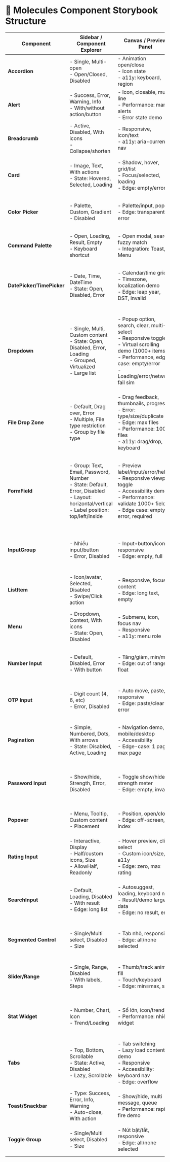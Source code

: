 # 🧩 Molecules Component Storybook Structure

| Component         | Sidebar / Component Explorer                                                                         | Canvas / Preview Panel                                                                               | Controls Panel                                                                              | Actions Panel                                      | Interactions Panel                                 | Mô tả                                            | Usecase                                     |
|-------------------|------------------------------------------------------------------------------------------------------|------------------------------------------------------------------------------------------------------|---------------------------------------------------------------------------------------------|----------------------------------------------------|---------------------------------------------------|---------------------------------------------------|----------------------------------------------|
| **Accordion**     | - Single, Multi-open<br>- Open/Closed, Disabled                                                      | - Animation open/close<br>- Icon state<br>- a11y: keyboard, region                                   | - Controls:<br>• items<br>• openItems<br>• disabled                                         | - Actions:<br>• onToggle<br>• onFocus<br>• onKeyDown | - Keyboard toggle<br>- Edge: all closed/all open  | Nhóm nội dung có thể thu gọn/mở rộng               | FAQ, cài đặt ẩn/hiện, form nhiều section     |
| **Alert**         | - Success, Error, Warning, Info<br>- With/without action/button                                      | - Icon, closable, multi-line<br>- Performance: many alerts<br>- Error state demo                     | - Controls:<br>• type<br>• message<br>• closable<br>• actionText                            | - Actions:<br>• onClose<br>• onAction<br>• onFocus | - Error recovery<br>- Integration: Alert + Form validation | Thông báo trạng thái nổi bật: lỗi, thành công, cảnh báo | Hiển thị lỗi, xác nhận, cảnh báo ngắn         |
| **Breadcrumb**    | - Active, Disabled, With icons<br>- Collapse/shorten                                                 | - Responsive, icon/text<br>- a11y: aria-current, nav                                                 | - Controls:<br>• items<br>• separator<br>• maxItems                                         | - Actions:<br>• onItemClick<br>• onFocus           | - Keyboard nav                                   | Đường dẫn chỉ vị trí trong hệ thống                | Hiển thị vị trí trang hiện tại, chuyển nhanh   |
| **Card**          | - Image, Text, With actions<br>- State: Hovered, Selected, Loading                                  | - Shadow, hover, grid/list<br>- Focus/selected, loading<br>- Edge: empty/error                       | - Controls:<br>• title<br>• image<br>• actions<br>• selected<br>• loading                   | - Actions:<br>• onClick<br>• onFocus<br>• onKeyDown | - Keyboard select<br>- Integration: Card in List/Grid | Block nội dung đa năng: hình, text, actions           | Hiển thị sản phẩm, user, module dashboard     |
| **Color Picker**  | - Palette, Custom, Gradient<br>- Disabled                                                           | - Palette/input, popup<br>- Edge: transparent, error                                                 | - Controls:<br>• color<br>• palette<br>• disabled                                           | - Actions:<br>• onChange<br>• onFocus              | - Keyboard nav                                   | Chọn màu trong palette, custom                        | Chọn màu giao diện, lựa chọn màu sản phẩm      |
| **Command Palette**| - Open, Loading, Result, Empty<br>- Keyboard shortcut                                               | - Open modal, search, fuzzy match<br>- Integration: Toast, Menu                                      | - Controls:<br>• open<br>• commands<br>• loading                                            | - Actions:<br>• onCommandSelect<br>• onOpen<br>• onClose | - Keyboard demo                                  | Giao diện lệnh nhanh, mở modal, fuzzy search            | Tìm kiếm lệnh, mở chức năng nhanh như VSCode   |
| **DatePicker/TimePicker** | - Date, Time, DateTime<br>- State: Open, Disabled, Error                                    | - Calendar/time grid<br>- Timezone, localization demo<br>- Edge: leap year, DST, invalid             | - Controls:<br>• value<br>• min<br>• max<br>• disabled<br>• error<br>• locale               | - Actions:<br>• onChange<br>• onOpen<br>• onFocus<br>• onKeyDown | - Keyboard/calendar nav<br>- Timezone/format test | Chọn ngày/giờ, hỗ trợ locale, edge case lịch              | Chọn ngày đặt lịch, nhập thời gian sự kiện     |
| **Dropdown**      | - Single, Multi, Custom content<br>- State: Open, Disabled, Error, Loading<br>- Grouped, Virtualized<br>- Large list | - Popup option, search, clear, multi-select<br>- Responsive toggle<br>- Virtual scrolling demo (1000+ items)<br>- Performance, edge-case: empty/error<br>- Loading/error/network fail sim | - Controls:<br>• options<br>• value<br>• multi<br>• disabled<br>• error<br>• searchable<br>• clearable<br>• loading<br>• placeholder<br>• virtualized<br>• groupBy | - Actions:<br>• onChange<br>• onOpen<br>• onClose<br>• onFocus<br>• onBlur<br>• onKeyDown | - Keyboard nav<br>- Search/filter accuracy<br>- Performance (virtual scroll)<br>- Integration: FormField + Dropdown | Menu chọn giá trị, hỗ trợ single/multi, ảo hoá, tìm kiếm | Chọn danh mục, lọc sản phẩm, tag nhiều giá trị  |
| **File Drop Zone**| - Default, Drag over, Error<br>- Multiple, File type restriction<br>- Group by file type            | - Drag feedback, thumbnails, progress<br>- Error: type/size/duplicate<br>- Edge: max files<br>- Performance: 100+ files<br>- a11y: drag/drop, keyboard | - Controls:<br>• accept<br>• multiple<br>• maxSize<br>• disabled                           | - Actions:<br>• onDrop<br>• onDragOver<br>• onError | - Drag sim<br>- File validation                   | Khu vực kéo/thả upload file, feedback trực quan           | Upload nhiều file, ảnh, import dữ liệu          |
| **FormField**     | - Group: Text, Email, Password, Number<br>- State: Default, Error, Disabled<br>- Layout: horizontal/vertical<br>- Label position: top/left/inside | - Preview label/input/error/helper<br>- Responsive viewport toggle<br>- Accessibility demo<br>- Performance: validate 1000+ fields<br>- Edge case: empty, error, required | - Controls:<br>• label<br>• error<br>• helperText<br>• required<br>• disabled<br>• icon<br>• autoFocus<br>• maxLength<br>• layout<br>• labelPosition | - Actions:<br>• onChange<br>• onFocus<br>• onBlur<br>• onValidate<br>• onDirtyStateChange | - Form validation<br>- Keyboard nav<br>- Error recovery<br>- Multi-step demo | Trường nhập dữ liệu gồm label, input và helper/error      | Điền thông tin form, validate dữ liệu, UX form chuẩn |
| **InputGroup**    | - Nhiều input/button<br>- Error, Disabled                                                          | - Input+button/icon, responsive<br>- Edge: empty, full                                                | - Controls:<br>• inputs<br>• button<br>• disabled                                             | - Actions:<br>• onInputChange<br>• onButtonClick    | - Keyboard flow                                    | Kết hợp nhiều input/bút tấn liên quan                      | Input search có button, input số có nút tăng/giảm|
| **ListItem**      | - Icon/avatar, Selected, Disabled<br>- Swipe/Click action                                          | - Responsive, focus, content<br>- Edge: long text, empty                                              | - Controls:<br>• icon<br>• avatar<br>• selected<br>• disabled                                 | - Actions:<br>• onClick<br>• onFocus                | - Keyboard nav                                     | Item trong list, có icon/avatar, nhiều trạng thái           | Hiển thị từng dòng bảng, danh sách người dùng, thông báo |
| **Menu**          | - Dropdown, Context, With icons<br>- State: Open, Disabled                                        | - Submenu, icon, focus nav<br>- Responsive<br>- a11y: menu role                                       | - Controls:<br>• items<br>• open<br>• position                                               | - Actions:<br>• onSelect<br>• onOpen<br>• onClose<br>• onFocus | - Keyboard/arrow nav<br>- Esc close                | Danh sách chọn tác vụ, ngữ cảnh, hỗ trợ icon/submenu         | Dropdown menu, context menu, action menu          |
| **Number Input**  | - Default, Disabled, Error<br>- With button                                                       | - Tăng/giảm, min/max<br>- Edge: out of range, float                                                   | - Controls:<br>• value<br>• min<br>• max<br>• step<br>• disabled                              | - Actions:<br>• onChange<br>• onFocus<br>• onBlur    | - Keyboard up/down                                    | Input chỉ nhận số, có min/max, nút tăng giảm                 | Nhập số lượng hàng, giá trị cấu hình             |
| **OTP Input**     | - Digit count (4, 6, etc)<br>- Error, Disabled                                                    | - Auto move, paste, responsive<br>- Edge: paste/clear error                                           | - Controls:<br>• length<br>• value<br>• error<br>• disabled                                   | - Actions:<br>• onChange<br>• onFocus                | - Paste, keyboard nav                                 | Nhập mã xác thực dạng số, auto next/paste                    | Xác thực OTP, verify tài khoản, quên mật khẩu     |
| **Pagination**    | - Simple, Numbered, Dots, With arrows<br>- State: Disabled, Active, Loading                       | - Navigation demo, mobile/desktop<br>- Accessibility<br>- Edge-case: 1 page, max page                 | - Controls:<br>• currentPage<br>• totalPages<br>• size<br>• disabled<br>• loading             | - Actions:<br>• onPageChange<br>• onFocus<br>• onBlur<br>• onKeyDown | - Keyboard nav<br>- Edge/boundary page<br>- Responsive test | Điều hướng trang chia nhỏ, hỗ trợ nhiều style                 | Phân trang bảng dữ liệu, gallery, newsfeed        |
| **Password Input**| - Show/hide, Strength, Error, Disabled                                                            | - Toggle show/hide, strength meter<br>- Edge: empty, invalid                                          | - Controls:<br>• value<br>• show<br>• strength<br>• error<br>• disabled                        | - Actions:<br>• onChange<br>• onFocus                | - Strength anim                                        | Nhập password có hiện/ẩn, strength meter                        | Đăng ký, đăng nhập, reset mật khẩu               |
| **Popover**       | - Menu, Tooltip, Custom content<br>- Placement                                                     | - Position, open/close<br>- Edge: off-screen, z-index                                                 | - Controls:<br>• open<br>• placement<br>• content                                            | - Actions:<br>• onOpen<br>• onClose<br>• onFocus     | - Keyboard open/close                                   | Popup nổi trên UI, chứa content động                             | Hiển thị thêm info, menu, tooltip mở rộng         |
| **Rating Input**  | - Interactive, Display<br>- Half/custom icons, Size<br>- AllowHalf, Readonly                      | - Hover preview, click select<br>- Custom icon/size, a11y<br>- Edge: zero, max rating                 | - Controls:<br>• value<br>• max<br>• allowHalf<br>• readonly<br>• disabled                    | - Actions:<br>• onChange<br>• onHover                | - Keyboard select<br>- Mouse hover                          | Nhập đánh giá trực quan qua sao/icon                               | Đánh giá sản phẩm, phản hồi dịch vụ              |
| **SearchInput**   | - Default, Loading, Disabled<br>- With result<br>- Edge: long list                                | - Autosuggest, loading, keyboard nav<br>- Result/demo large data<br>- Edge: no result, error          | - Controls:<br>• placeholder<br>• loading<br>• disabled<br>• results<br>• clearable           | - Actions:<br>• onChange<br>• onSearch<br>• onFocus<br>• onKeyDown | - Keyboard nav<br>- Integration: Search + Menu           | Input tìm kiếm có gợi ý, loading, xử lý edge case                 | Search sản phẩm, filter real-time, autosuggest     |
| **Segmented Control** | - Single/Multi select, Disabled<br>- Size                                                    | - Tab nhỏ, responsive<br>- Edge: all/none selected                                                    | - Controls:<br>• options<br>• value<br>• multi<br>• disabled                                  | - Actions:<br>• onChange<br>• onFocus                | - Keyboard select                                      | Group nút chọn nhiều kiểu, responsive                              | Chọn filter nhanh, điều chỉnh chế độ xem          |
| **Slider/Range**  | - Single, Range, Disabled<br>- With labels, Steps                                                 | - Thumb/track anim, fill<br>- Touch/keyboard<br>- Edge: min=max, step                                 | - Controls:<br>• value<br>• min<br>• max<br>• step<br>• disabled                               | - Actions:<br>• onChange<br>• onFocus                 | - Keyboard arrows<br>- Touch gestures                       | Điều chỉnh giá trị liên tục hoặc khoảng, có label                   | Chọn giá, lọc dữ liệu, điều chỉnh âm lượng        |
| **Stat Widget**   | - Number, Chart, Icon<br>- Trend/Loading                                                          | - Số lớn, icon/trend<br>- Performance: nhiều widget                                                   | - Controls:<br>• value<br>• label<br>• icon<br>• trend<br>• loading                            | - None                                             | - Animate trend                                      | Hiển thị số liệu lớn, trend, icon kèm                                   | Dashboard số liệu, KPI, báo cáo nhanh            |
| **Tabs**          | - Top, Bottom, Scrollable<br>- State: Active, Disabled<br>- Lazy, Scrollable                      | - Tab switching<br>- Lazy load content demo<br>- Responsive<br>- Accessibility: keyboard nav<br>- Edge: overflow | - Controls:<br>• tabs<br>• activeTab<br>• disabledTabs<br>• orientation<br>• lazy<br>• scrollable | - Actions:<br>• onTabChange<br>• onFocus<br>• onKeyDown | - Keyboard nav<br>- Lazy load test                          | Chuyển đổi nhanh giữa các nội dung cùng cấp                               | Quản lý tab dashboard, form nhiều bước, module profile |
| **Toast/Snackbar**| - Type: Success, Error, Info, Warning<br>- Auto-close, With action                               | - Show/hide, multi message, queue<br>- Performance: rapid fire demo                                   | - Controls:<br>• type<br>• message<br>• autoClose<br>• actionText                               | - Actions:<br>• onClose<br>• onAction                 | - Queue, auto-close                                     | Thông báo nhỏ tự động ẩn/hiện                                       | Cảnh báo, xác nhận hành động nhanh, báo lỗi nhỏ    |
| **Toggle Group**  | - Single/Multi select, Disabled<br>- Size                                                         | - Nút bật/tắt, responsive<br>- Edge: all/none selected                                                | - Controls:<br>• options<br>• value<br>• multi<br>• disabled                                   | - Actions:<br>• onChange<br>• onFocus                 | - Keyboard select                                      | Nhiều nút chuyển trạng thái on/off                                    | Chọn filter trạng thái, bật tắt nhiều setting     |

